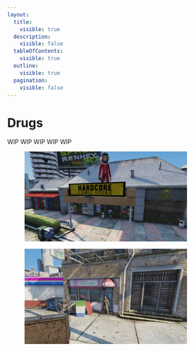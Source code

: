 ```yaml
---
layout:
  title:
    visible: true
  description:
    visible: false
  tableOfContents:
    visible: true
  outline:
    visible: true
  pagination:
    visible: false
---
```


# Drugs

WIP WIP WIP WIP WIP

<div>

<figure><img src="../../../../.gitbook/assets/comic_shop.jpg" alt="" width="375"><figcaption></figcaption></figure>

 

<figure><img src="../../../../.gitbook/assets/flower_shop.jpg" alt="" width="375"><figcaption></figcaption></figure>

</div>
